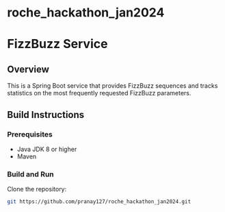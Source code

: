 # roche_hackathon_jan2024
# FizzBuzz Service

## Overview

This is a Spring Boot service that provides FizzBuzz sequences and tracks statistics on the most frequently requested FizzBuzz parameters.

## Build Instructions

### Prerequisites
- Java JDK 8 or higher
- Maven

### Build and Run
Clone the repository:
   ```bash
   git https://github.com/pranay127/roche_hackathon_jan2024.git

 
